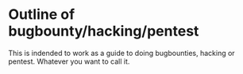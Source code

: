 # Outline of bugbounty/hacking/pentest

This is indended to work as a guide to doing bugbounties, hacking or pentest. Whatever you want to call it.

